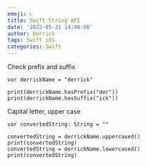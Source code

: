 ```yaml
---
emoji: 📞 
title: Swift String API
date: '2022-05-31 14:40:00'
author: Derrick
tags: Swift iOS 
categories: Swift
---
```



Check prefix and suffix

    var derrickName = "derrick"

    print(derrickName.hasPrefix("der"))
    print(derrickName.hasSuffix("ick"))

 
Capital letter, upper case


    var convertedString: String = ""

    convertedString = derrickName.uppercased()
    print(convertedString)
    convertedString = derrickName.lowercased()
    print(convertedString)


